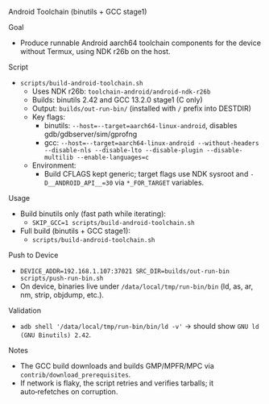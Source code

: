 Android Toolchain (binutils + GCC stage1)

Goal
- Produce runnable Android aarch64 toolchain components for the device without Termux, using NDK r26b on the host.

Script
- `scripts/build-android-toolchain.sh`
  - Uses NDK r26b: `toolchain-android/android-ndk-r26b`
  - Builds: binutils 2.42 and GCC 13.2.0 stage1 (C only)
  - Output: `builds/out-run-bin/` (installed with `/` prefix into DESTDIR)
  - Key flags:
    - binutils: `--host=--target=aarch64-linux-android`, disables gdb/gdbserver/sim/gprofng
    - gcc: `--host=--target=aarch64-linux-android --without-headers --disable-nls --disable-lto --disable-plugin --disable-multilib --enable-languages=c`
  - Environment:
    - Build CFLAGS kept generic; target flags use NDK sysroot and `-D__ANDROID_API__=30` via `*_FOR_TARGET` variables.

Usage
- Build binutils only (fast path while iterating):
  - `SKIP_GCC=1 scripts/build-android-toolchain.sh`
- Full build (binutils + GCC stage1):
  - `scripts/build-android-toolchain.sh`

Push to Device
- `DEVICE_ADDR=192.168.1.107:37021 SRC_DIR=builds/out-run-bin scripts/push-run-bin.sh`
- On device, binaries live under `/data/local/tmp/run-bin/bin` (ld, as, ar, nm, strip, objdump, etc.).

Validation
- `adb shell '/data/local/tmp/run-bin/bin/ld -v'` → should show `GNU ld (GNU Binutils) 2.42`.

Notes
- The GCC build downloads and builds GMP/MPFR/MPC via `contrib/download_prerequisites`.
- If network is flaky, the script retries and verifies tarballs; it auto‑refetches on corruption.

